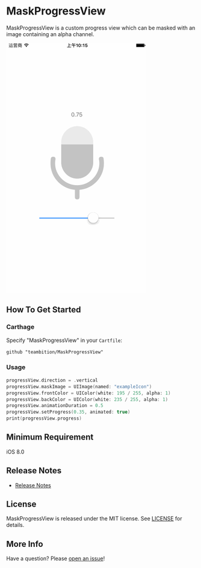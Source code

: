 # MaskProgressView
MaskProgressView is a custom progress view which can be masked with an image containing an alpha channel.

![Example](Gif/MaskProgressViewExample.gif "MaskProgressViewExample")

## How To Get Started
### Carthage
Specify "MaskProgressView" in your ```Cartfile```:
```ogdl 
github "teambition/MaskProgressView"
```

### Usage
```swift
progressView.direction = .vertical
progressView.maskImage = UIImage(named: "exampleIcon")
progressView.frontColor = UIColor(white: 195 / 255, alpha: 1)
progressView.backColor = UIColor(white: 235 / 255, alpha: 1)
progressView.animationDuration = 0.5
progressView.setProgress(0.35, animated: true)
print(progressView.progress)
```

## Minimum Requirement
iOS 8.0

## Release Notes
* [Release Notes](https://github.com/teambition/MaskProgressView/releases)

## License
MaskProgressView is released under the MIT license. See [LICENSE](https://github.com/teambition/MaskProgressView/blob/master/LICENSE.md) for details.

## More Info
Have a question? Please [open an issue](https://github.com/teambition/MaskProgressView/issues/new)!
